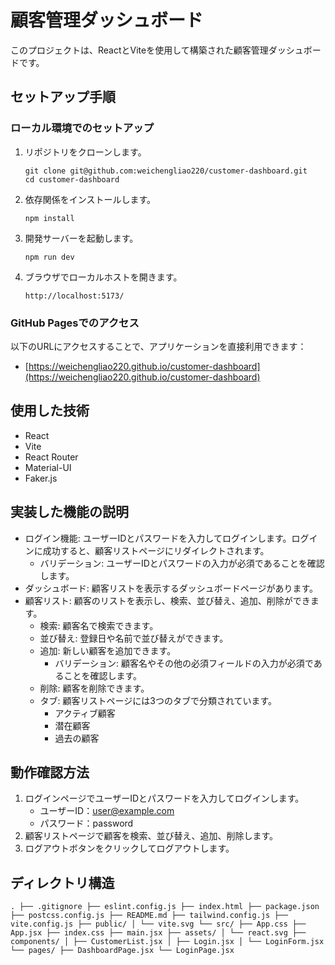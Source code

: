 # 顧客管理ダッシュボード

このプロジェクトは、ReactとViteを使用して構築された顧客管理ダッシュボードです。

## セットアップ手順

### ローカル環境でのセットアップ

1. リポジトリをクローンします。
   ```
   git clone git@github.com:weichengliao220/customer-dashboard.git
   cd customer-dashboard
   ```
2. 依存関係をインストールします。
   ```
   npm install
   ```
3. 開発サーバーを起動します。
   ```
   npm run dev
   ```
4. ブラウザでローカルホストを開きます。
   ```
   http://localhost:5173/
   ```

### GitHub Pagesでのアクセス

以下のURLにアクセスすることで、アプリケーションを直接利用できます：
- [https://weichengliao220.github.io/customer-dashboard](https://weichengliao220.github.io/customer-dashboard)

## 使用した技術

- React
- Vite
- React Router
- Material-UI
- Faker.js

## 実装した機能の説明

- ログイン機能: ユーザーIDとパスワードを入力してログインします。ログインに成功すると、顧客リストページにリダイレクトされます。
  - バリデーション: ユーザーIDとパスワードの入力が必須であることを確認します。
- ダッシュボード: 顧客リストを表示するダッシュボードページがあります。
- 顧客リスト: 顧客のリストを表示し、検索、並び替え、追加、削除ができます。
  - 検索: 顧客名で検索できます。
  - 並び替え: 登録日や名前で並び替えができます。
  - 追加: 新しい顧客を追加できます。
    - バリデーション: 顧客名やその他の必須フィールドの入力が必須であることを確認します。
  - 削除: 顧客を削除できます。
  - タブ: 顧客リストページには3つのタブで分類されています。
    - アクティブ顧客
    - 潜在顧客
    - 過去の顧客

## 動作確認方法

1. ログインページでユーザーIDとパスワードを入力してログインします。
   - ユーザーID：user@example.com
   - パスワード：password
2. 顧客リストページで顧客を検索、並び替え、追加、削除します。
3. ログアウトボタンをクリックしてログアウトします。

## ディレクトリ構造

```
. ├── .gitignore ├── eslint.config.js ├── index.html ├── package.json ├── postcss.config.js ├── README.md ├── tailwind.config.js ├── vite.config.js ├── public/ │ └── vite.svg └── src/ ├── App.css ├── App.jsx ├── index.css ├── main.jsx ├── assets/ │ └── react.svg ├── components/ │ ├── CustomerList.jsx │ ├── Login.jsx │ └── LoginForm.jsx └── pages/ ├── DashboardPage.jsx └── LoginPage.jsx
  ```
